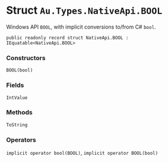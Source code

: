 # Struct `Au.Types.NativeApi.BOOL`

Windows API `BOOL`, with implicit conversions to/from C# `bool`.

```
public readonly record struct NativeApi.BOOL : IEquatable<NativeApi.BOOL>
```

### Constructors

`BOOL(bool)`

### Fields

`IntValue`

### Methods

`ToString`

### Operators

`implicit operator bool(BOOL)`, `implicit operator BOOL(bool)`